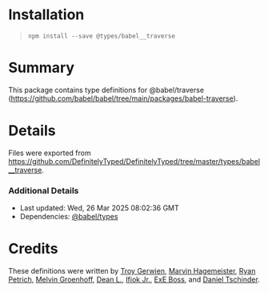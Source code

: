 # Installation
>
> `npm install --save @types/babel__traverse`

# Summary

This package contains type definitions for @babel/traverse (<https://github.com/babel/babel/tree/main/packages/babel-traverse>).

# Details

Files were exported from <https://github.com/DefinitelyTyped/DefinitelyTyped/tree/master/types/babel__traverse>.

### Additional Details

* Last updated: Wed, 26 Mar 2025 08:02:36 GMT
* Dependencies: [@babel/types](https://npmjs.com/package/@babel/types)

# Credits

These definitions were written by [Troy Gerwien](https://github.com/yortus), [Marvin Hagemeister](https://github.com/marvinhagemeister), [Ryan Petrich](https://github.com/rpetrich), [Melvin Groenhoff](https://github.com/mgroenhoff), [Dean L.](https://github.com/dlgrit), [Ifiok Jr.](https://github.com/ifiokjr), [ExE Boss](https://github.com/ExE-Boss), and [Daniel Tschinder](https://github.com/danez).
